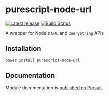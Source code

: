 # purescript-node-url

[![Latest release](http://img.shields.io/bower/v/purescript-node-url.svg)](https://github.com/purescript-node/purescript-node-url/releases)
[![Build Status](https://travis-ci.org/purescript-node/purescript-node-url.svg?branch=master)](https://travis-ci.org/purescript-node/purescript-node-url)

A wrapper for Node's `URL` and `QueryString` APIs

## Installation

```
bower install purescript-node-url
```

## Documentation

Module documentation is [published on Pursuit](http://pursuit.purescript.org/packages/purescript-node-url).
